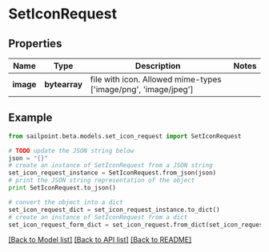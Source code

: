 # SetIconRequest


## Properties

Name | Type | Description | Notes
------------ | ------------- | ------------- | -------------
**image** | **bytearray** | file with icon. Allowed mime-types [&#39;image/png&#39;, &#39;image/jpeg&#39;] | 

## Example

```python
from sailpoint.beta.models.set_icon_request import SetIconRequest

# TODO update the JSON string below
json = "{}"
# create an instance of SetIconRequest from a JSON string
set_icon_request_instance = SetIconRequest.from_json(json)
# print the JSON string representation of the object
print SetIconRequest.to_json()

# convert the object into a dict
set_icon_request_dict = set_icon_request_instance.to_dict()
# create an instance of SetIconRequest from a dict
set_icon_request_form_dict = set_icon_request.from_dict(set_icon_request_dict)
```
[[Back to Model list]](../README.md#documentation-for-models) [[Back to API list]](../README.md#documentation-for-api-endpoints) [[Back to README]](../README.md)


